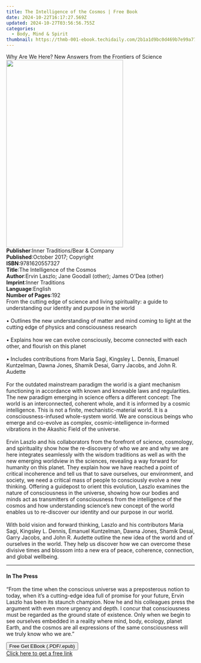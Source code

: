 ```yaml
---
title: The Intelligence of the Cosmos | Free Book
date: 2024-10-22T16:17:27.569Z
updated: 2024-10-27T03:56:56.755Z
categories:
  - Body, Mind & Spirit
thumbnail: https://thmb-001-ebook.techidaily.com/2b1a1d9bc0d469b7e99a77a0fc5df73766e11c0a9ebfa786e22ebf532f2dcc39.jpg
---
```

<main id="book-container">
  <div class="flex flex-col">
    <div class="book-brief flex-1 py-6 px-4 sm:p-6 md:py-10 md:px-8">
      <!-- brief-->
      <div class="book-brief-main">
        Why Are We Here? New Answers from the Frontiers of Science
      </div>
    </div>
    <div
      class="book-meta-info flex-1 grid gap-4 col-start-1 col-end-3 row-start-1 sm:mb-6 sm:grid-cols-4 lg:gap-6 lg:col-start-2 lg:row-end-6 lg:row-span-6 lg:mb-0"
    >
      <div
        class="book-meta-info-left place-content-center mt-4 p-4 text-sm leading-6 col-start-2 col-span-2 dark:text-slate-400"
      >
        <img
          class="w-full h-500 object-cover rounded-lg sm:h-255 sm:col-span-2 lg:col-span-full"
          src="https://img-001-ebook.techidaily.com/8794b617685d16c463f6cabfeabf5a8bed56e2459c0ddac4fffd11f0f2d69c84.jpg"
          alt=""
          width="312"
          height="500"
        />
      </div>
      <div
        class="book-meta-info-right mt-2 col-start-1 row-start-2 col-span-3 self-center"
      >
        <!-- meta data  -->
        <div class="flex flex-col px-4 md:px-8">
          <div class="flex-1">
            <strong>Publisher</strong>:<span class="px-2"
              >Inner Traditions/Bear &amp; Company</span
            >
          </div>
          <div class="flex-1">
            <strong>Published</strong>:<span class="px-2"
              >October 2017; Copyright</span
            >
          </div>
          <div class="flex-1">
            <strong>ISBN</strong>:<span class="px-2">9781620557327</span>
          </div>
          <div class="flex-1">
            <strong>Title</strong>:<span class="px-2"
              >The Intelligence of the Cosmos</span
            >
          </div>
          <div class="flex-1">
            <strong>Author</strong>:<span class="px-2"
              >Ervin Laszlo; Jane Goodall (other); James O&#39;Dea (other)</span
            >
          </div>
          <div class="flex-1">
            <strong>Imprint</strong>:<span class="px-2">Inner Traditions</span>
          </div>
          <div class="flex-1">
            <strong>Language</strong>:<span class="px-2">English</span>
          </div>
          <div class="flex-1">
            <strong>Number of Pages</strong>:<span class="px-2">192</span>
          </div>
        </div>
      </div>
    </div>
    <div class="book-description flex-1 py-6 px-4 sm:p-6 md:py-10 md:px-8">
      <div class="book-description-main">
        <div accordion-content="" id="description">
          From the cutting edge of science and living spirituality: a guide to
          understanding our identity and purpose in the world <br /><br />•
          Outlines the new understanding of matter and mind coming to light at
          the cutting edge of physics and consciousness research <br /><br />•
          Explains how we can evolve consciously, become connected with each
          other, and flourish on this planet <br /><br />• Includes
          contributions from Maria Sagi, Kingsley L. Dennis, Emanuel Kuntzelman,
          Dawna Jones, Shamik Desai, Garry Jacobs, and John R. Audette
          <br /><br />For the outdated mainstream paradigm the world is a giant
          mechanism functioning in accordance with known and knowable laws and
          regularities. The new paradigm emerging in science offers a different
          concept: The world is an interconnected, coherent whole, and it is
          informed by a cosmic intelligence. This is not a finite,
          mechanistic-material world. It is a consciousness-infused whole-system
          world. We are conscious beings who emerge and co-evolve as complex,
          cosmic-intelligence in-formed vibrations in the Akashic Field of the
          universe. <br /><br />Ervin Laszlo and his collaborators from the
          forefront of science, cosmology, and spirituality show how the
          re-discovery of who we are and why we are here integrates seamlessly
          with the wisdom traditions as well as with the new emerging worldview
          in the sciences, revealing a way forward for humanity on this planet.
          They explain how we have reached a point of critical incoherence and
          tell us that to save ourselves, our environment, and society, we need
          a critical mass of people to consciously evolve a new thinking.
          Offering a guidepost to orient this evolution, Laszlo examines the
          nature of consciousness in the universe, showing how our bodies and
          minds act as transmitters of consciousness from the intelligence of
          the cosmos and how understanding science’s new concept of the world
          enables us to re-discover our identity and our purpose in our world.
          <br /><br />With bold vision and forward thinking, Laszlo and his
          contributors Maria Sagi, Kingsley L. Dennis, Emanuel Kuntzelman, Dawna
          Jones, Shamik Desai, Garry Jacobs, and John R. Audette outline the new
          idea of the world and of ourselves in the world. They help us discover
          how we can overcome these divisive times and blossom into a new era of
          peace, coherence, connection, and global wellbeing.
        </div>
        <div class="accordion-fader"></div>
      </div>
    </div>
    <div class="book-excerpts flex-1 py-6 px-4 sm:p-6 md:py-10 md:px-8">
      <!-- excerpts-->
      <div class="book-excerpts-main">
        <hr />
        <h4 class="placeholder placeholder-heading">
          <span>In The Press</span>
        </h4>
        <p>
          “From the time when the conscious universe was a preposterous notion
          to today, when it’s a cutting-edge idea full of promise for your
          future, Ervin Laszlo has been its staunch champion. Now he and his
          colleagues press the argument with even more urgency and depth. I
          concur that consciousness must be regarded as the ground state of
          existence. Only when we begin to see ourselves embedded in a reality
          where mind, body, ecology, planet Earth, and the cosmos are all
          expressions of the same consciousness will we truly know who we are.”
        </p>
      </div>
    </div>
    <div
      class="book-about-author flex-1 py-6 px-4 sm:p-6 md:py-10 md:px-8"
    ></div>
    <div class="book-free-get flex-1 py-6 px-4 sm:p-6 md:py-10 md:px-8">
      <button
        id="btn-free-get"
        class="bg-blue-500 hover:bg-blue-700 text-white font-bold py-2 px-4 rounded"
      >
        Free Get EBook (.PDF/.epub)
      </button>
      <div id="countdown-display" class="px-2 text-lg mt-2"></div>
      <a
        id="free-link"
        class="hidden bg-blue-500 hover:bg-blue-700 text-white font-bold py-2 px-4 rounded"
        href="https://www.ebooks.com/en-us/book/95782144/the-intelligence-of-the-cosmos/ervin-laszlo/"
        target="_blank"
        >Click here to get a free link</a
      >
    </div>
    <script>
      let countdownTime = 0;
      let countdownInterval = null;
      document
        .getElementById('btn-free-get')
        .addEventListener('click', startCountdown);
      function startCountdown() {
        countdownTime = new Date().getTime() + 60000 * 3;
        countdownInterval = setInterval(updateCountdown, 1000);
        document.getElementById('btn-free-get').disabled = true;
        document
          .getElementById('btn-free-get')
          .classList.add('bg-gray-500', 'cursor-not-allowed');
      }
      function updateCountdown() {
        let currentTime = new Date().getTime();
        let timeLeft = countdownTime - currentTime;
        let secondsLeft = Math.floor(timeLeft / 1000);
        document.getElementById('countdown-display').innerHTML =
          `Remaining time: ${secondsLeft} seconds.`;
        if (secondsLeft <= 0) {
          clearInterval(countdownInterval);
          document.getElementById('btn-free-get').classList.add('hidden');
          document.getElementById('free-link').classList.remove('hidden');
          document.getElementById('countdown-display').innerHTML = '';
        }
      }
    </script>
  </div>
</main>

<ins class="adsbygoogle"
      style="display:block"
      data-ad-client="ca-pub-7571918770474297"
      data-ad-slot="8358498916"
      data-ad-format="auto"
      data-full-width-responsive="true"></ins>
    